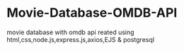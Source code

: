 # Movie-Database-OMDB-API
movie database with omdb api reated using html,css,node.js,express.js,axios,EJS &amp; postgresql
